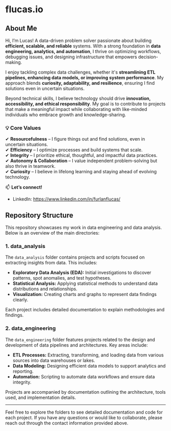 # flucas.io

## About Me

Hi, I’m Lucas! A data-driven problem solver passionate about building **efficient, scalable, and reliable** systems. With a strong foundation in **data engineering, analytics, and automation**, I thrive on optimizing workflows, debugging issues, and designing infrastructure that empowers decision-making.

I enjoy tackling complex data challenges, whether it's **streamlining ETL pipelines, enhancing data models, or improving system performance**. My approach blends **curiosity, adaptability, and resilience**, ensuring I find solutions even in uncertain situations.

Beyond technical skills, I believe technology should drive **innovation, accessibility, and ethical responsibility**. My goal is to contribute to projects that make a meaningful impact while collaborating with like-minded individuals who embrace growth and knowledge-sharing.

### 💡 Core Values

✔ **Resourcefulness** – I figure things out and find solutions, even in uncertain situations.  
✔ **Efficiency** – I optimize processes and build systems that scale.  
✔ **Integrity** – I prioritize ethical, thoughtful, and impactful data practices.  
✔ **Autonomy & Collaboration** – I value independent problem-solving but also thrive in teamwork.  
✔ **Curiosity** – I believe in lifelong learning and staying ahead of evolving technology.

📫 **Let’s connect!**

- LinkedIn: https://www.linkedin.com/in/furlanflucas/  

## Repository Structure

This repository showcases my work in data engineering and data analysis. Below is an overview of the main directories:

### 1. data_analysis

The `data_analysis` folder contains projects and scripts focused on extracting insights from data. This includes:

- **Exploratory Data Analysis (EDA):** Initial investigations to discover patterns, spot anomalies, and test hypotheses.
- **Statistical Analysis:** Applying statistical methods to understand data distributions and relationships.
- **Visualization:** Creating charts and graphs to represent data findings clearly.

Each project includes detailed documentation to explain methodologies and findings.

### 2. data_engineering

The `data_engineering` folder features projects related to the design and development of data pipelines and architectures. Key areas include:

- **ETL Processes:** Extracting, transforming, and loading data from various sources into data warehouses or lakes.
- **Data Modeling:** Designing efficient data models to support analytics and reporting.
- **Automation:** Scripting to automate data workflows and ensure data integrity.

Projects are accompanied by documentation outlining the architecture, tools used, and implementation details.

---

Feel free to explore the folders to see detailed documentation and code for each project. If you have any questions or would like to collaborate, please reach out through the contact information provided above.
